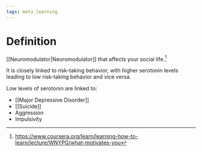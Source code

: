 ```yaml
---
tags: meta_learning
---
```


# Definition

[[Neuromodulator|Neuromodulator]] that affects your social life.[^1]

It is closely linked to risk-taking behavior, with higher serotonin levels leading to low risk-taking behavior and vice versa.

Low levels of serotonin are linked to:
- [[Major Depressive Disorder]]
- [[Suicide]]
- Aggression
- Impulsivity

[^1]: https://www.coursera.org/learn/learning-how-to-learn/lecture/WNYPG/what-motivates-you